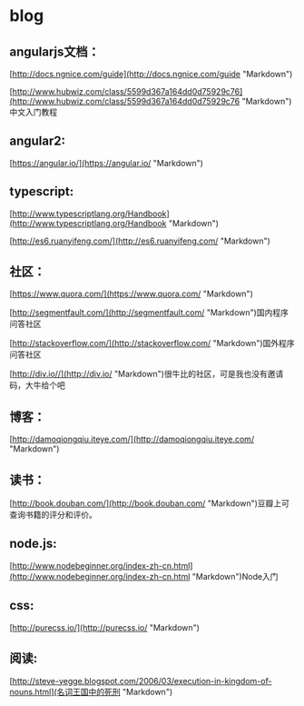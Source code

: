 # blog

## angularjs文档：

[http://docs.ngnice.com/guide](http://docs.ngnice.com/guide "Markdown")

[http://www.hubwiz.com/class/5599d367a164dd0d75929c76](http://www.hubwiz.com/class/5599d367a164dd0d75929c76 "Markdown")中文入门教程

## angular2:

[https://angular.io/](https://angular.io/ "Markdown")

## typescript:

[http://www.typescriptlang.org/Handbook](http://www.typescriptlang.org/Handbook "Markdown")

[http://es6.ruanyifeng.com/](http://es6.ruanyifeng.com/ "Markdown")

## 社区：

[https://www.quora.com/](https://www.quora.com/ "Markdown")

[http://segmentfault.com/](http://segmentfault.com/ "Markdown")国内程序问答社区

[http://stackoverflow.com/](http://stackoverflow.com/ "Markdown")国外程序问答社区

[http://div.io//](http://div.io/ "Markdown")很牛比的社区，可是我也没有邀请码，大牛给个吧

## 博客：

[http://damoqiongqiu.iteye.com/](http://damoqiongqiu.iteye.com/ "Markdown")

## 读书：

[http://book.douban.com/](http://book.douban.com/ "Markdown")豆瓣上可查询书籍的评分和评价。

## node.js:

[http://www.nodebeginner.org/index-zh-cn.html](http://www.nodebeginner.org/index-zh-cn.html "Markdown")Node入门

## css:

[http://purecss.io/](http://purecss.io/ "Markdown")

## 阅读:

[http://steve-yegge.blogspot.com/2006/03/execution-in-kingdom-of-nouns.html](名词王国中的死刑 "Markdown")
